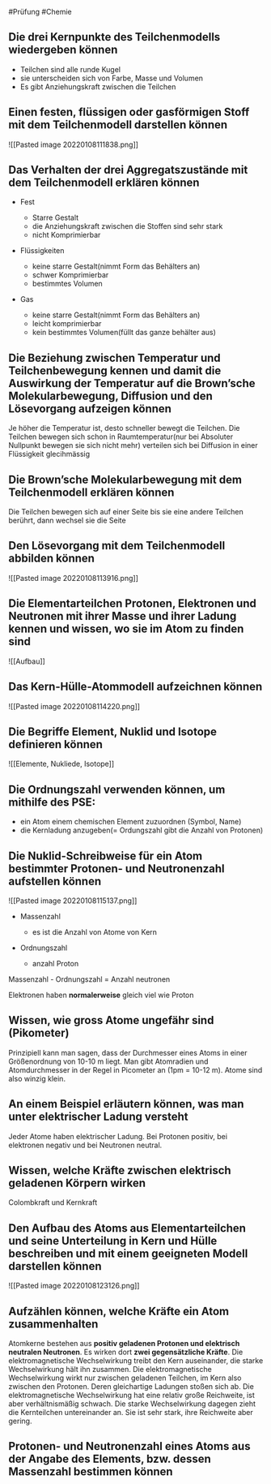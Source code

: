 #Prüfung #Chemie 
## Die drei Kernpunkte des Teilchenmodells wiedergeben können

- Teilchen sind alle runde Kugel
- sie unterscheiden sich von Farbe, Masse und Volumen
- Es gibt Anziehungskraft zwischen die Teilchen

## Einen festen, flüssigen oder gasförmigen Stoff mit dem Teilchenmodell darstellen können

![[Pasted image 20220108111838.png]]

## Das Verhalten der drei Aggregatszustände mit dem Teilchenmodell erklären können

- Fest
	- Starre Gestalt
	- die Anziehungskraft zwischen die Stoffen sind sehr stark
	- nicht Komprimierbar

- Flüssigkeiten
	- keine starre Gestalt(nimmt Form das Behälters an)
	- schwer Komprimierbar
	- bestimmtes Volumen

- Gas
	- keine starre Gestalt(nimmt Form das Behälters an)
	- leicht komprimierbar
	- kein bestimmtes Volumen(füllt das ganze behälter aus)

## Die Beziehung zwischen Temperatur und Teilchenbewegung kennen und damit die Auswirkung der Temperatur auf die Brown’sche Molekularbewegung, Diffusion und den Lösevorgang aufzeigen können

Je höher die Temperatur ist, desto schneller bewegt die Teilchen. Die Teilchen bewegen sich schon in Raumtemperatur(nur bei Absoluter Nullpunkt bewegen sie sich nicht mehr) verteilen sich bei Diffusion in einer Flüssigkeit glecihmässig

## Die Brown’sche Molekularbewegung mit dem Teilchenmodell erklären können
Die Teilchen bewegen sich auf einer Seite bis sie eine andere Teilchen berührt, dann wechsel sie die Seite

## Den Lösevorgang mit dem Teilchenmodell abbilden können

![[Pasted image 20220108113916.png]]

## Die Elementarteilchen Protonen, Elektronen und Neutronen mit ihrer Masse und ihrer Ladung kennen und wissen, wo sie im Atom zu finden sind

![[Aufbau]]


## Das Kern-Hülle-Atommodell aufzeichnen können

![[Pasted image 20220108114220.png]]

## Die Begriffe Element, Nuklid und Isotope definieren können
![[Elemente, Nukliede, Isotope]]

## Die Ordnungszahl verwenden können, um mithilfe des PSE:
- ein Atom einem chemischen Element zuzuordnen (Symbol, Name)
- die Kernladung anzugeben(= Ordungszahl gibt die Anzahl von Protonen)

## Die Nuklid-Schreibweise für ein Atom bestimmter Protonen- und Neutronenzahl aufstellen können

![[Pasted image 20220108115137.png]]
- Massenzahl
	- es ist die Anzahl von Atome von Kern

- Ordnungszahl
	- anzahl Proton

Massenzahl - Ordnungszahl = Anzahl neutronen

Elektronen haben **normalerweise** gleich viel wie Proton

## Wissen, wie gross Atome ungefähr sind (Pikometer)

 Prinzipiell kann man sagen, dass der Durchmesser eines Atoms in einer Größenordnung von 10-10 m liegt. Man gibt Atomradien und Atomdurchmesser in der Regel in Picometer an (1pm = 10-12 m). Atome sind also winzig klein.
 
 ## An einem Beispiel erläutern können, was man unter elektrischer Ladung versteht
 
 Jeder Atome haben elektrischer Ladung. Bei Protonen positiv, bei elektronen negativ und bei Neutronen neutral.
 
 ## Wissen, welche Kräfte zwischen elektrisch geladenen Körpern wirken
 
 Colombkraft und Kernkraft
 
 ## Den Aufbau des Atoms aus Elementarteilchen und seine Unterteilung in Kern und Hülle beschreiben und mit einem geeigneten Modell darstellen können
 
 ![[Pasted image 20220108123126.png]]
 
 ## Aufzählen können, welche Kräfte ein Atom zusammenhalten
 
 Atomkerne bestehen aus **positiv geladenen Protonen und elektrisch neutralen Neutronen**. Es wirken dort **zwei gegensätzliche Kräfte**. Die elektromagnetische Wechselwirkung treibt den Kern auseinander, die starke Wechselwirkung hält ihn zusammen. Die elektromagnetische Wechselwirkung wirkt nur zwischen geladenen Teilchen, im Kern also zwischen den Protonen. Deren gleichartige Ladungen stoßen sich ab. Die elektromagnetische Wechselwirkung hat eine relativ große Reichweite, ist aber verhältnismäßig schwach. Die starke Wechselwirkung dagegen zieht die Kernteilchen untereinander an. Sie ist sehr stark, ihre Reichweite aber gering.
 

 ## Protonen- und Neutronenzahl eines Atoms aus der Angabe des Elements, bzw. dessen Massenzahl bestimmen können